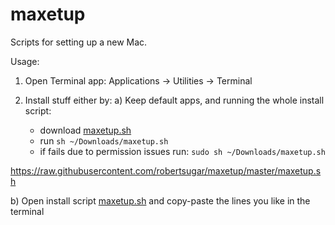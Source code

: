 # maxetup
Scripts for setting up a new Mac.

Usage: 
1. Open Terminal app: Applications → Utilities → Terminal
2. Install stuff either by:
  a) Keep default apps, and running the whole install script:
  
    - download [maxetup.sh](https://raw.githubusercontent.com/robertsugar/maxetup/master/maxetup.sh)
    - run ```sh ~/Downloads/maxetup.sh```
    - if fails due to permission issues run: ```sudo sh ~/Downloads/maxetup.sh```
    
  https://raw.githubusercontent.com/robertsugar/maxetup/master/maxetup.sh
  
  b) Open install script [maxetup.sh](maxetup.sh) and copy-paste the lines you like in the terminal
